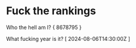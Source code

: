 # Fuck the rankings

Who the hell am I?
{ 8678795 }

What fucking year is it?
[ 2024-08-06T14:30:00Z ]
